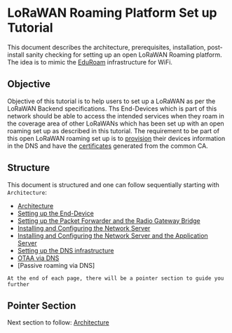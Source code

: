 # LoRaWAN Roaming Platform Set up Tutorial
This document describes the architecture, prerequisites, installation, post-install sanity checking for setting up an open LoRaWAN Roaming platform. The idea is to mimic the [EduRoam] infrastructure for WiFi.

## Objective 
Objective of this tutorial is to help users to set up a LoRaWAN as per the LoRaWAN Backend specifications. Ths End-Devices which is part of this network should be able to access the intended services when they roam in the coverage area of other LoRaWANs which has been set up with an open roaming set up as described in this tutorial. The requirement to be part of this open LoRaWAN roaming set up is to [provision] their devices information in the DNS and have the [certificates] generated from the common CA.

## Structure

This document is structured and one can follow sequentially starting with ``` Architecture ```:

 * [Architecture]
 * [Setting up the End-Device]
 * [Setting up the Packet Forwarder and the Radio Gateway Bridge]
 * [Installing and Configuring the Network Server]
 * [Installing and Configuring the Network Server and the Application Server]
 * [Setting up the DNS infrastructure]
 * [OTAA via DNS]
 * [Passive roaming via DNS]
 
 ``` At the end of each page, there will be a pointer section to guide you further ```
 
## Pointer Section 
 
Next section to follow: [Architecture]



[Architecture]: https://github.com/sandoche2k/IoTRoam-Tutorial/blob/master/Architecture.md
[Setting up the End-Device]: https://github.com/sandoche2k/IoTRoam-Tutorial/blob/master/End-Device.md
[Setting up the Packet Forwarder and the Radio Gateway Bridge]: https://github.com/sandoche2k/IoTRoam-Tutorial/blob/master/Gateway-Setup.md
[Installing and Configuring the Network Server]: https://github.com/sandoche2k/IoTRoam-Tutorial/blob/master/NetworkServer-Server-Setup.md
[Installing and Configuring the Network Server and the Application Server]: https://github.com/sandoche2k/IoTRoam-Tutorial/blob/master/Network-Application-Server-Setup.md
[Setting up the DNS infrastructure]: https://github.com/sandoche2k/IoTRoam-Tutorial/blob/master/DNS-Setup.md
[OTAA via DNS]: https://github.com/sandoche2k/IoTRoam-Tutorial/blob/master/OTAA.md
[provision]: https://github.com/sandoche2k/IoTRoam-Tutorial/blob/master/DNS-Setup.md#how-to-provision-netids-and-joineuis-in-the-dns-for-otaa-and-roaming
[certificates]: https://github.com/sandoche2k/IoTRoam-Tutorial/blob/master/OTAA.md#generating-certificates-for-secure-tls-communication-between-ns-asjs
[EduRoam]: https://www.eduroam.org/
